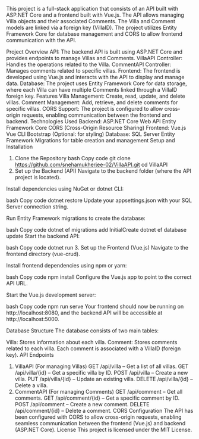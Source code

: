 This project is a full-stack application that consists of an API built with ASP.NET Core and a frontend built with Vue.js. The API allows managing Villa objects and their associated Comments. The Villa and Comment models are linked via a foreign key (VillaID). The project utilizes Entity Framework Core for database management and CORS to allow frontend communication with the API.

Project Overview
API: The backend API is built using ASP.NET Core and provides endpoints to manage Villas and Comments.
VillaAPI Controller: Handles the operations related to the Villa.
CommentAPI Controller: Manages comments related to specific villas.
Frontend: The frontend is developed using Vue.js and interacts with the API to display and manage data.
Database: The project uses Entity Framework Core for data storage, where each Villa can have multiple Comments linked through a VillaID foreign key.
Features
Villa Management: Create, read, update, and delete villas.
Comment Management: Add, retrieve, and delete comments for specific villas.
CORS Support: The project is configured to allow cross-origin requests, enabling communication between the frontend and backend.
Technologies Used
Backend:
ASP.NET Core Web API
Entity Framework Core
CORS (Cross-Origin Resource Sharing)
Frontend:
Vue.js
Vue CLI
Bootstrap (Optional: for styling)
Database:
SQL Server
Entity Framework Migrations for table creation and management
Setup and Installation
1. Clone the Repository
bash
Copy code
git clone https://github.com/snehamukherjee-02/VillaAPI.git
cd VillaAPI
2. Set up the Backend (API)
Navigate to the backend folder (where the API project is located).

Install dependencies using NuGet or dotnet CLI:

bash
Copy code
dotnet restore
Update your appsettings.json with your SQL Server connection string.

Run Entity Framework migrations to create the database:

bash
Copy code
dotnet ef migrations add InitialCreate
dotnet ef database update
Start the backend API:

bash
Copy code
dotnet run
3. Set up the Frontend (Vue.js)
Navigate to the frontend directory (vue-crud).

Install frontend dependencies using npm or yarn:

bash
Copy code
npm install
Configure the Vue.js app to point to the correct API URL.

Start the Vue.js development server:

bash
Copy code
npm run serve
Your frontend should now be running on http://localhost:8080, and the backend API will be accessible at http://localhost:5000.

Database Structure
The database consists of two main tables:

Villa: Stores information about each villa.
Comment: Stores comments related to each villa. Each comment is associated with a VillaID (foreign key).
API Endpoints
1. VillaAPI (For managing Villas)
GET /api/villa – Get a list of all villas.
GET /api/villa/{id} – Get a specific villa by ID.
POST /api/villa – Create a new villa.
PUT /api/villa/{id} – Update an existing villa.
DELETE /api/villa/{id} – Delete a villa.
2. CommentAPI (For managing Comments)
GET /api/comment – Get all comments.
GET /api/comment/{id} – Get a specific comment by ID.
POST /api/comment – Create a new comment.
DELETE /api/comment/{id} – Delete a comment.
CORS Configuration
The API has been configured with CORS to allow cross-origin requests, enabling seamless communication between the frontend (Vue.js) and backend (ASP.NET Core).
License
This project is licensed under the MIT License.
